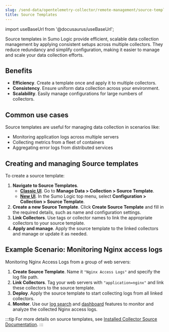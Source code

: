 ```yaml
---
slug: /send-data/opentelemetry-collector/remote-management/source-templates
title: Source Templates
---
```


import useBaseUrl from '@docusaurus/useBaseUrl';

Source templates in Sumo Logic provide efficient, scalable data collection management by applying consistent setups across multiple collectors. They reduce redundancy and simplify configuration, making it easier to manage and scale your data collection efforts.

## Benefits

* **Efficiency**. Create a template once and apply it to multiple collectors.
* **Consistency**. Ensure uniform data collection across your environment.
* **Scalability**. Easily manage configurations for large numbers of collectors.

## Common use cases

Source templates are useful for managing data collection in scenarios like:

* Monitoring application logs across multiple servers
* Collecting metrics from a fleet of containers
* Aggregating error logs from distributed services

## Creating and managing Source templates

To create a source template:

1. **Navigate to Source Templates**.
   * [**Classic UI**](/docs/get-started/sumo-logic-ui-classic). Go to **Manage Data > Collection > Source Template**.
   * [**New UI**](/docs/get-started/sumo-logic-ui). In the Sumo Logic top menu, select **Configuration > Collection > Source Template**.
2. **Create a new Source Template**. Click **Create Source Template** and fill in the required details, such as name and configuration settings.
3. **Link Collectors**. Use tags or collector names to link the appropriate collectors to your source template.
4. **Apply and manage**. Apply the source template to the linked collectors and manage or update it as needed.


## Example Scenario: Monitoring Nginx access logs

Monitoring Nginx Access Logs from a group of web servers:

1. **Create Source Template**. Name it `"Nginx Access Logs"` and specify the log file path.
2. **Link Collectors**. Tag your web servers with `"application=nginx"` and link these collectors to the source template.
3. **Deploy**. Apply the source template to start collecting logs from all linked collectors.
4. **Monitor**. Use our [log search](/docs/search) and [dashboard](/docs/dashboards) features to monitor and analyze the collected Nginx access logs.

:::tip
For more details on source templates, see [Installed Collector Source Documentation](/docs/send-data/installed-collectors/sources).
:::

